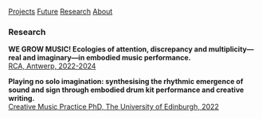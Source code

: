 <!-- NAV for all headers !-->
[Projects](https://paulabbott.net/index.html)
[Future](https://paulabbott.net/future/)
[Research](https://paulabbott.net/research/)
[About](https://paulabbott.net/about/)
<!-- end nav! -->

### Research  

<div id="about-text" markdown="1">

__WE GROW MUSIC! Ecologies of attention, discrepancy and multiplicity—real and imaginary—in embodied music performance.__  
[RCA, Antwerp, 2022-2024](https://www.ap-arts.be/en/research/we-grow-music-ecologies-attention-discrepancy-and-multiplicity-real-and-imaginary-embodied)  
     
__Playing no solo imagination: synthesising the rhythmic emergence of sound and sign through embodied drum kit performance and creative writing.__  
[Creative Music Practice PhD, The University of Edinburgh, 2022](http://dx.doi.org/10.7488/era/2024)

</div>  
